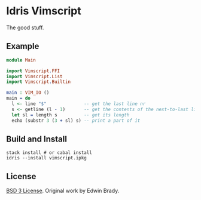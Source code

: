 # Idris Vimscript

The good stuff.

## Example

``` idris
module Main

import Vimscript.FFI
import Vimscript.List
import Vimscript.Builtin

main : VIM_IO ()
main = do
  l <- line "$"              -- get the last line nr
  s <- getline (l - 1)       -- get the contents of the next-to-last line
  let sl = length s          -- get its length
  echo (substr 3 (3 + sl) s) -- print a part of it
```

## Build and Install

``` shell
stack install # or cabal install
idris --install vimscript.ipkg
```

## License

[BSD 3 License](LICENSE). Original work by Edwin Brady.
